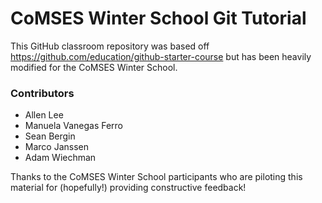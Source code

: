 # CoMSES Winter School Git Tutorial

This GitHub classroom repository was based off https://github.com/education/github-starter-course but has been heavily modified for the CoMSES Winter School.

### Contributors

- Allen Lee
- Manuela Vanegas Ferro
- Sean Bergin
- Marco Janssen
- Adam Wiechman

Thanks to the CoMSES Winter School participants who are piloting this material for (hopefully!) providing constructive feedback!
